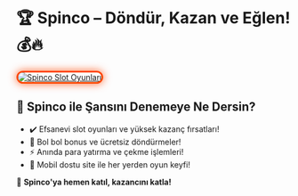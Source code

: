 <h1>🏆 Spinco – Döndür, Kazan ve Eğlen! 💰🔥</h1>

<a href="https://cutt.ly/SpincoLink" title="Spinco Slot Oyunları">
  <img src="https://i.ibb.co/BtMhhf6/g-venligiris.jpg" alt="Spinco Slot Oyunları" style="max-width: 100%; border: 3px solid #ff4500; border-radius: 15px; box-shadow: 0px 0px 15px rgba(255, 69, 0, 0.8);">
</a>

<h2>🚀 Spinco ile Şansını Denemeye Ne Dersin?</h2>
<ul>
  <li>✔️ Efsanevi slot oyunları ve yüksek kazanç fırsatları!</li>
  <li>🎁 Bol bol bonus ve ücretsiz döndürmeler!</li>
  <li>⚡️ Anında para yatırma ve çekme işlemleri!</li>
  <li>📱 Mobil dostu site ile her yerden oyun keyfi!</li>
</ul>

<p>💎 <strong>Spinco'ya hemen katıl, kazancını katla!</strong></p>

<meta name="description" content="Spinco ile slot oyunlarının tadını çıkar! Anlık ödemeler ve bonuslarla kazanmaya hemen başla!">
